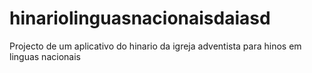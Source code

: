 # hinariolinguasnacionaisdaiasd
Projecto de um aplicativo do hinario da igreja adventista para hinos em linguas nacionais
